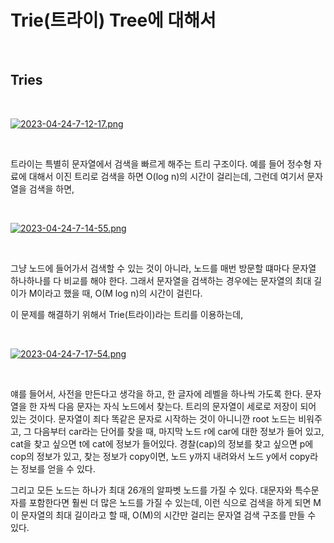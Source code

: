 # Trie(트라이) Tree에 대해서

</br>

## Tries

</br>

[![2023-04-24-7-12-17.png](https://i.postimg.cc/W1FMFLf9/2023-04-24-7-12-17.png)](https://postimg.cc/87GF93GW)

</br>

트라이는 특별히 문자열에서 검색을 빠르게 해주는 트리 구조이다. 예를 들어 정수형 자료에 대해서 이진 트리로 검색을 하면 O(log n)의 시간이 걸리는데, 그런데 여기서 문자열을 검색을 하면, 

</br>

[![2023-04-24-7-14-55.png](https://i.postimg.cc/4yy1WKBG/2023-04-24-7-14-55.png)](https://postimg.cc/bSXbJw7V)

</br>

그냥 노드에 들어가서 검색할 수 있는 것이 아니라, 노드를 매번 방문할 떄마다 문자열 하나하나를 다 비교를 해야 한다. 그래서 문자열을 검색하는 경우에는 문자열의 최대 길이가 M이라고 했을 때, O(M log n)의 시간이 걸린다.

이 문제를 해결하기 위해서 Trie(트라이)라는 트리를 이용하는데, 

</br>

[![2023-04-24-7-17-54.png](https://i.postimg.cc/MTK48pdP/2023-04-24-7-17-54.png)](https://postimg.cc/mcJVYBxC)

</br>

얘를 들어서, 사전을 만든다고 생각을 하고, 한 글자에 레벨을 하나씩 가도록 한다. 문자열을 한 자씩 다음 문자는 자식 노드에서 찾는다. 트리의 문자열이 세로로 저장이 되어 있는 것이다. 문자열이 죄다 똑같은 문자로 시작하는 것이 아니니깐 root 노드는 비워주고, 그 다음부터 car라는 단어를 찾을 때, 마지막 노드 r에 car에 대한 정보가 들어 있고, cat을 찾고 싶으면 t에 cat에 정보가 들어있다. 경찰(cap)의 정보를 찾고 싶으면 p에 cop의 정보가 있고, 찾는 정보가 copy이면, 노드 y까지 내려와서 노드 y에서 copy라는 정보를 얻을 수 있다.

그리고 모든 노드는 하나가 최대 26개의 알파벳 노드를 가질 수 있다. 대문자와 특수문자를 포함한다면 훨씬 더 많은 노드를 가질 수 있는데, 이런 식으로 검색을 하게 되면 M이 문자열의 최대 길이라고 할 때, O(M)의 시간만 걸리는 문자열 검색 구조를 만들 수 있다.